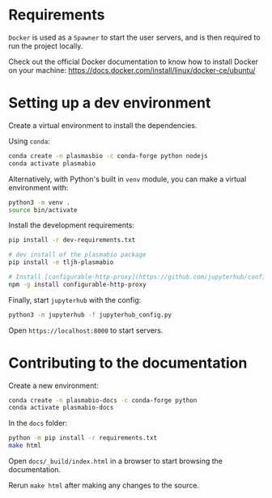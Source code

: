 # Requirements

`Docker` is used as a `Spawner` to start the user servers, and is then required to run the project locally.

Check out the official Docker documentation to know how to install Docker on your machine:
https://docs.docker.com/install/linux/docker-ce/ubuntu/

# Setting up a dev environment

Create a virtual environment to install the dependencies.

Using `conda`:

```bash
conda create -n plasmasbio -c conda-forge python nodejs
conda activate plasmabio
```

Alternatively, with Python's built in `venv` module, you can make a virtual environment with:

```bash
python3 -m venv .
source bin/activate
```

Install the development requirements:

```bash
pip install -r dev-requirements.txt

# dev install of the plasmabio package
pip install -e tljh-plasmabio

# Install [configurable-http-proxy](https://github.com/jupyterhub/configurable-http-proxy):
npm -g install configurable-http-proxy
```

Finally, start `jupyterhub` with the config:

```bash
python3 -m jupyterhub -f jupyterhub_config.py
```

Open `https://localhost:8000` to start servers.


# Contributing to the documentation

Create a new environment:

```bash
conda create -n plasmabio-docs -c conda-forge python
conda activate plasmabio-docs
```

In the `docs` folder:

```bash
python -m pip install -r requirements.txt
make html
```

Open `docs/_build/index.html` in a browser to start browsing the documentation.

Rerun `make html` after making any changes to the source.
